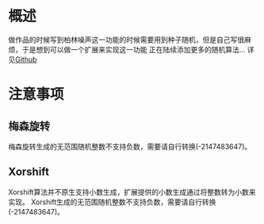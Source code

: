 # 概述

做作品的时候写到柏林噪声这一功能的时候需要用到种子随机，但是自己写很麻烦，于是想到可以做一个扩展来实现这一功能
正在陆续添加更多的随机算法...
详见[Github](https://github.com/prbegd/stlsScratchExt)

# 注意事项
## 梅森旋转
梅森旋转生成的无范围随机整数不支持负数，需要请自行转换(-2147483647)。
## Xorshift
Xorshift算法并不原生支持小数生成，扩展提供的小数生成通过将整数转为小数来实现。
Xorshift生成的无范围随机整数不支持负数，需要请自行转换(-2147483647)。